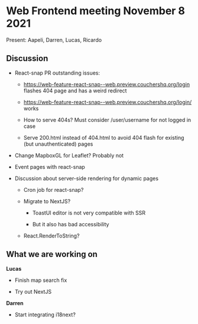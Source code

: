 # Web Frontend meeting November 8 2021

Present: Aapeli, Darren, Lucas, Ricardo

## Discussion
- React-snap PR outstanding issues:
  - https://web-feature-react-snap--web.preview.couchershq.org/login flashes 404 page and has a weird redirect
  - https://web-feature-react-snap--web.preview.couchershq.org/login/ works

  - How to serve 404s? Must consider /user/username for not logged in case
  - Serve 200.html instead of 404.html to avoid 404 flash for existing (but unauthenticated) pages

- Change MapboxGL for Leaflet? Probably not

- Event pages with react-snap

- Discussion about server-side rendering for dynamic pages

  - Cron job for react-snap?

  - Migrate to NextJS?

    - ToastUI editor is not very compatible with SSR

    - But it also has bad accessibility

  - React.RenderToString?

## What we are working on

**Lucas**

- Finish map search fix

- Try out NextJS

**Darren**

- Start integrating i18next?


